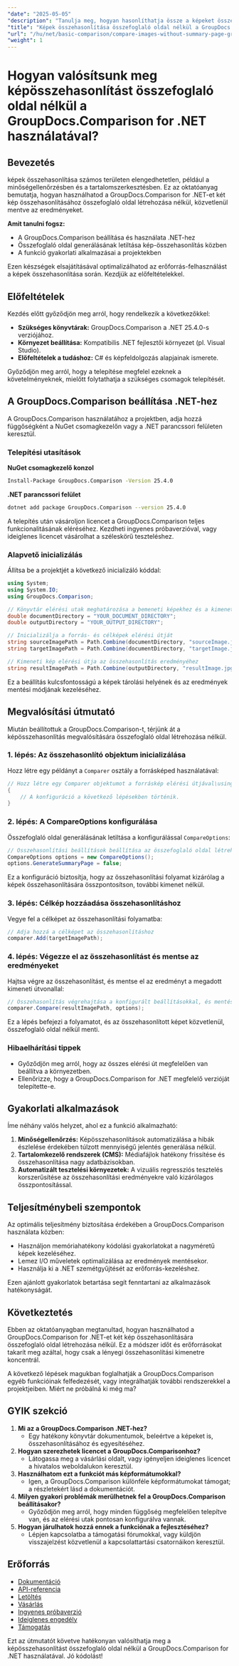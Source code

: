 ```yaml
---
"date": "2025-05-05"
"description": "Tanulja meg, hogyan hasonlíthatja össze a képeket összefoglaló oldal létrehozása nélkül a GroupDocs.Comparison for .NET segítségével. Hatékonyan egyszerűsítheti munkafolyamatait."
"title": "Képek összehasonlítása összefoglaló oldal nélkül a GroupDocs.Comparison for .NET használatával"
"url": "/hu/net/basic-comparison/compare-images-without-summary-page-groupdocs-net/"
"weight": 1
---
```


# Hogyan valósítsunk meg képösszehasonlítást összefoglaló oldal nélkül a GroupDocs.Comparison for .NET használatával?

## Bevezetés

képek összehasonlítása számos területen elengedhetetlen, például a minőségellenőrzésben és a tartalomszerkesztésben. Ez az oktatóanyag bemutatja, hogyan használhatod a GroupDocs.Comparison for .NET-et két kép összehasonlításához összefoglaló oldal létrehozása nélkül, közvetlenül mentve az eredményeket.

**Amit tanulni fogsz:**
- A GroupDocs.Comparison beállítása és használata .NET-hez
- Összefoglaló oldal generálásának letiltása kép-összehasonlítás közben
- A funkció gyakorlati alkalmazásai a projektekben

Ezen készségek elsajátításával optimalizálhatod az erőforrás-felhasználást a képek összehasonlítása során. Kezdjük az előfeltételekkel.

## Előfeltételek

Kezdés előtt győződjön meg arról, hogy rendelkezik a következőkkel:
- **Szükséges könyvtárak:** GroupDocs.Comparison a .NET 25.4.0-s verziójához.
- **Környezet beállítása:** Kompatibilis .NET fejlesztői környezet (pl. Visual Studio).
- **Előfeltételek a tudáshoz:** C# és képfeldolgozás alapjainak ismerete.

Győződjön meg arról, hogy a telepítése megfelel ezeknek a követelményeknek, mielőtt folytathatja a szükséges csomagok telepítését.

## A GroupDocs.Comparison beállítása .NET-hez

A GroupDocs.Comparison használatához a projektben, adja hozzá függőségként a NuGet csomagkezelőn vagy a .NET parancssori felületen keresztül.

### Telepítési utasítások

**NuGet csomagkezelő konzol**
```bash
Install-Package GroupDocs.Comparison -Version 25.4.0
```

**.NET parancssori felület**
```bash
dotnet add package GroupDocs.Comparison --version 25.4.0
```

A telepítés után vásároljon licencet a GroupDocs.Comparison teljes funkcionalitásának eléréséhez. Kezdheti ingyenes próbaverzióval, vagy ideiglenes licencet vásárolhat a széleskörű teszteléshez.

### Alapvető inicializálás

Állítsa be a projektjét a következő inicializáló kóddal:

```csharp
using System;
using System.IO;
using GroupDocs.Comparison;

// Könyvtár elérési utak meghatározása a bemeneti képekhez és a kimeneti eredményekhez
double documentDirectory = "YOUR_DOCUMENT_DIRECTORY";
double outputDirectory = "YOUR_OUTPUT_DIRECTORY";

// Inicializálja a forrás- és célképek elérési útját
string sourceImagePath = Path.Combine(documentDirectory, "sourceImage.jpg");
string targetImagePath = Path.Combine(documentDirectory, "targetImage.jpg");

// Kimeneti kép elérési útja az összehasonlítás eredményéhez
string resultImagePath = Path.Combine(outputDirectory, "resultImage.jpg");
```

Ez a beállítás kulcsfontosságú a képek tárolási helyének és az eredmények mentési módjának kezeléséhez.

## Megvalósítási útmutató

Miután beállítottuk a GroupDocs.Comparison-t, térjünk át a képösszehasonlítás megvalósítására összefoglaló oldal létrehozása nélkül.

### 1. lépés: Az összehasonlító objektum inicializálása

Hozz létre egy példányt a `Comparer` osztály a forrásképed használatával:

```csharp
// Hozz létre egy Comparer objektumot a forráskép elérési útjával\using (Comparer comparer = new Comparer(sourceImagePath))
{
    // A konfiguráció a következő lépésekben történik.
}
```

### 2. lépés: A CompareOptions konfigurálása

Összefoglaló oldal generálásának letiltása a konfigurálással `CompareOptions`:

```csharp
// Összehasonlítási beállítások beállítása az összefoglaló oldal létrehozásának elkerülése érdekében
CompareOptions options = new CompareOptions();
options.GenerateSummaryPage = false;
```

Ez a konfiguráció biztosítja, hogy az összehasonlítási folyamat kizárólag a képek összehasonlítására összpontosítson, további kimenet nélkül.

### 3. lépés: Célkép hozzáadása összehasonlításhoz

Vegye fel a célképet az összehasonlítási folyamatba:

```csharp
// Adja hozzá a célképet az összehasonlításhoz
comparer.Add(targetImagePath);
```

### 4. lépés: Végezze el az összehasonlítást és mentse az eredményeket

Hajtsa végre az összehasonlítást, és mentse el az eredményt a megadott kimeneti útvonallal:

```csharp
// Összehasonlítás végrehajtása a konfigurált beállításokkal, és mentés az eredmény elérési útjára
comparer.Compare(resultImagePath, options);
```

Ez a lépés befejezi a folyamatot, és az összehasonlított képet közvetlenül, összefoglaló oldal nélkül menti.

### Hibaelhárítási tippek

- Győződjön meg arról, hogy az összes elérési út megfelelően van beállítva a környezetben.
- Ellenőrizze, hogy a GroupDocs.Comparison for .NET megfelelő verzióját telepítette-e.

## Gyakorlati alkalmazások

Íme néhány valós helyzet, ahol ez a funkció alkalmazható:
1. **Minőségellenőrzés:** Képösszehasonlítások automatizálása a hibák észlelése érdekében túlzott mennyiségű jelentés generálása nélkül.
2. **Tartalomkezelő rendszerek (CMS):** Médiafájlok hatékony frissítése és összehasonlítása nagy adatbázisokban.
3. **Automatizált tesztelési környezetek:** A vizuális regressziós tesztelés korszerűsítése az összehasonlítási eredményekre való kizárólagos összpontosítással.

## Teljesítménybeli szempontok

Az optimális teljesítmény biztosítása érdekében a GroupDocs.Comparison használata közben:
- Használjon memóriahatékony kódolási gyakorlatokat a nagyméretű képek kezeléséhez.
- Lemez I/O műveletek optimalizálása az eredmények mentésekor.
- Használja ki a .NET szemétgyűjtését az erőforrás-kezeléshez.

Ezen ajánlott gyakorlatok betartása segít fenntartani az alkalmazások hatékonyságát.

## Következtetés

Ebben az oktatóanyagban megtanultad, hogyan használhatod a GroupDocs.Comparison for .NET-et két kép összehasonlítására összefoglaló oldal létrehozása nélkül. Ez a módszer időt és erőforrásokat takarít meg azáltal, hogy csak a lényegi összehasonlítási kimenetre koncentrál.

A következő lépések magukban foglalhatják a GroupDocs.Comparison egyéb funkcióinak felfedezését, vagy integrálhatják további rendszerekkel a projektjeiben. Miért ne próbálná ki még ma?

## GYIK szekció

1. **Mi az a GroupDocs.Comparison .NET-hez?**
   - Egy hatékony könyvtár dokumentumok, beleértve a képeket is, összehasonlításához és egyesítéséhez.
2. **Hogyan szerezhetek licencet a GroupDocs.Comparisonhoz?**
   - Látogassa meg a vásárlási oldalt, vagy igényeljen ideiglenes licencet a hivatalos weboldalukon keresztül.
3. **Használhatom ezt a funkciót más képformátumokkal?**
   - Igen, a GroupDocs.Comparison különféle képformátumokat támogat; a részletekért lásd a dokumentációt.
4. **Milyen gyakori problémák merülhetnek fel a GroupDocs.Comparison beállításakor?**
   - Győződjön meg arról, hogy minden függőség megfelelően telepítve van, és az elérési utak pontosan konfigurálva vannak.
5. **Hogyan járulhatok hozzá ennek a funkciónak a fejlesztéséhez?**
   - Lépjen kapcsolatba a támogatási fórumokkal, vagy küldjön visszajelzést közvetlenül a kapcsolattartási csatornáikon keresztül.

## Erőforrás

- [Dokumentáció](https://docs.groupdocs.com/comparison/net/)
- [API-referencia](https://reference.groupdocs.com/comparison/net/)
- [Letöltés](https://releases.groupdocs.com/comparison/net/)
- [Vásárlás](https://purchase.groupdocs.com/buy)
- [Ingyenes próbaverzió](https://releases.groupdocs.com/comparison/net/)
- [Ideiglenes engedély](https://purchase.groupdocs.com/temporary-license/)
- [Támogatás](https://forum.groupdocs.com/c/comparison/)

Ezt az útmutatót követve hatékonyan valósíthatja meg a képösszehasonlítást összefoglaló oldal nélkül a GroupDocs.Comparison for .NET használatával. Jó kódolást!
